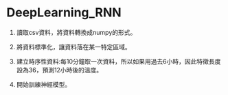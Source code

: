 # DeepLearning_RNN

1.  讀取csv資料，將資料轉換成numpy的形式。

2.  將資料標準化，讓資料落在某一特定區域。

3.  建立時序性資料:每10分鐘取一次資料，所以如果用過去6小時，因此特徵長度設為36，預測12小時後的溫度。

4.  開始訓練神經模型。
